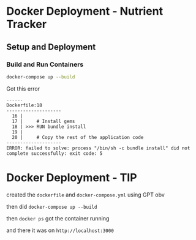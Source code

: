 # Docker Deployment - Nutrient Tracker

## Setup and Deployment

### Build and Run Containers
```bash
docker-compose up --build
```
Got this error 
```69.96               nokogiri
------
Dockerfile:18
--------------------
  16 |     
  17 |     # Install gems
  18 | >>> RUN bundle install
  19 |     
  20 |     # Copy the rest of the application code
--------------------
ERROR: failed to solve: process "/bin/sh -c bundle install" did not complete successfully: exit code: 5
```

# Docker Deployment - TIP

created the ```dockerfile``` and ```docker-compose.yml``` using GPT obv 

then did ```docker-compose up --build```

then ```docker ps``` got the container running 

and there it was on ```http://localhost:3000```
